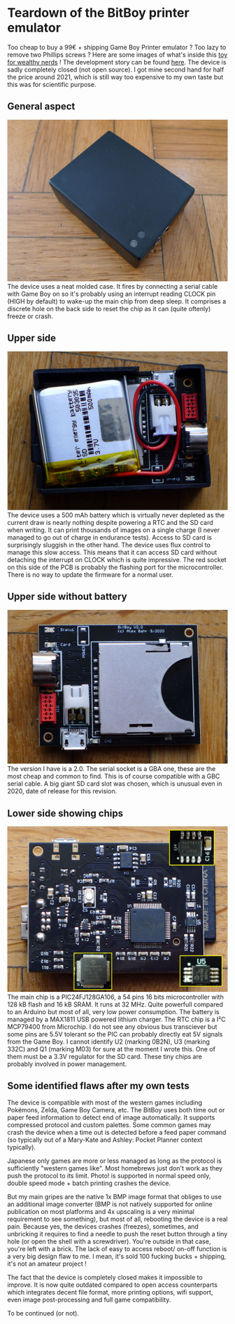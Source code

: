 # Teardown of the BitBoy printer emulator

Too cheap to buy a 99€ + shipping Game Boy Printer emulator ? Too lazy to remove two Phillips screws ? Here are some images of what's inside this [toy for wealthy nerds](https://gameboyphoto.bigcartel.com/) ! The development story can be found [here](/Datasheets/BitBoy_Project_Development_Brief_V2.0.pdf). The device is sadly completely closed (not open source). I got mine second hand for half the price around 2021, which is still way too expensive to my own taste but this was for scientific purpose.

## General aspect
![](/Images/BitBoy_1.png)
The device uses a neat molded case. It fires by connecting a serial cable with Game Boy on so it's probably using an interrupt reading CLOCK pin (HIGH by default) to wake-up the main chip from deep sleep. It comprises a discrete hole on the back side to reset the chip as it can (quite oftenly) freeze or crash.

## Upper side
![](/Images/BitBoy_2.png)
The device uses a 500 mAh battery which is virtually never depleted as the current draw is nearly nothing despite powering a RTC and the SD card when writing. It can print thousands of images on a single charge (I never managed to go out of charge in endurance tests). Access to SD card is surprisingly sluggish in the other hand. The device uses flux control to manage this slow access. This means that it can access SD card without detaching the interrupt on CLOCK which is quite impressive. The red socket on this side of the PCB is probably the flashing port for the microcontroller. There is no way to update the firmware for a normal user.

## Upper side without battery
![](/Images/BitBoy_3.png)
The version I have is a 2.0. The serial socket is a GBA one, these are the most cheap and common to find. This is of course compatible with a GBC serial cable. A big giant SD card slot was chosen, which is unusual even in 2020, date of release for this revision.

## Lower side showing chips
![](/Images/BitBoy_4.png)
The main chip is a PIC24FJ128GA106, a 54 pins 16 bits microcontroller with 128 kB flash and 16 kB SRAM. It runs at 32 MHz. Quite powerfull compared to an Arduino but most of all, very low power consumption. The battery is managed by a MAX1811 USB powered lithium charger. The RTC chip is a I²C MCP79400 from Microchip. I do not see any obvious bus transciever but some pins are 5.5V tolerant so the PIC can probably directly eat 5V signals from the Game Boy. I cannot identify U2 (marking 0B2N), U3 (marking 332C) and Q1 (marking M03) for sure at the moment I wrote this. One of them must be a 3.3V regulator for the SD card. These tiny chips are probably involved in power management.

## Some identified flaws after my own tests

The device is compatible with most of the western games including Pokémons, Zelda, Game Boy Camera, etc. The BitBoy uses both time out or paper feed information to detect end of image automatically. It supports compressed protocol and custom palettes. Some common games may crash the device when a time out is detected before a feed paper command (so typically out of a Mary-Kate and Ashley: Pocket Planner context typically).

Japanese only games are more or less managed as long as the protocol is sufficiently "western games like". Most homebrews just don't work as they push the protocol to its limit. Photo! is supported in normal speed only, double speed mode + batch printing crashes the device.

But my main gripes are the native 1x BMP image format that obliges to use an additional image converter (BMP is not natively supported for online publication on most platforms and 4x upscaling is a very minimal requirement to see something), but most of all, rebooting the device is a real pain. Because yes, the devices crashes (freezes), sometimes, and unbricking it requires to find a needle to push the reset button through a tiny hole (or open the shell with a screwdriver). You're outside in that case, you're left with a brick. The lack of easy to access reboot/ on-off function is a very big design flaw to me. I mean, it's sold 100 fucking bucks + shipping, it's not an amateur project !

The fact that the device is completely closed makes it impossible to improve. It is now quite outdated compared to open access counterparts which integrates decent file format, more printing options, wifi support, even image post-processing and full game compatibility.

To be continued (or not).
